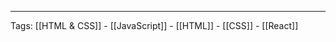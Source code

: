 ----------------------------------------------------------------------------------------
Tags: [[HTML & CSS]] - [[JavaScript]] - [[HTML]] - [[CSS]] - [[React]]